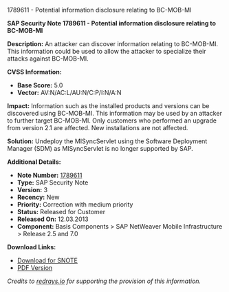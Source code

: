 1789611 - Potential information disclosure relating to BC-MOB-MI

**SAP Security Note 1789611 - Potential information disclosure relating to BC-MOB-MI**

**Description:**
An attacker can discover information relating to BC-MOB-MI. This information could be used to allow the attacker to specialize their attacks against BC-MOB-MI.

**CVSS Information:**
- **Base Score:** 5.0
- **Vector:** AV:N/AC:L/AU:N/C:P/I:N/A:N

**Impact:**
Information such as the installed products and versions can be discovered using BC-MOB-MI. This information may be used by an attacker to further target BC-MOB-MI. Only customers who performed an upgrade from version 2.1 are affected. New installations are not affected.

**Solution:**
Undeploy the MISyncServlet using the Software Deployment Manager (SDM) as MISyncServlet is no longer supported by SAP.

**Additional Details:**
- **Note Number:** [1789611](https://me.sap.com/notes/0001789611)
- **Type:** SAP Security Note
- **Version:** 3
- **Recency:** New
- **Priority:** Correction with medium priority
- **Status:** Released for Customer
- **Released On:** 12.03.2013
- **Component:** Basis Components > SAP NetWeaver Mobile Infrastructure > Release 2.5 and 7.0

**Download Links:**
- [Download for SNOTE](https://notesdownloads.sap.com/note/0040000017557832017)
- [PDF Version](https://userapps.support.sap.com/sap/support/sfm/notes/print/0001789611?language=en-US&token=99CD87237360C95DCE45656771B350A9)

*Credits to [redrays.io](https://redrays.io) for supporting the provision of this information.*